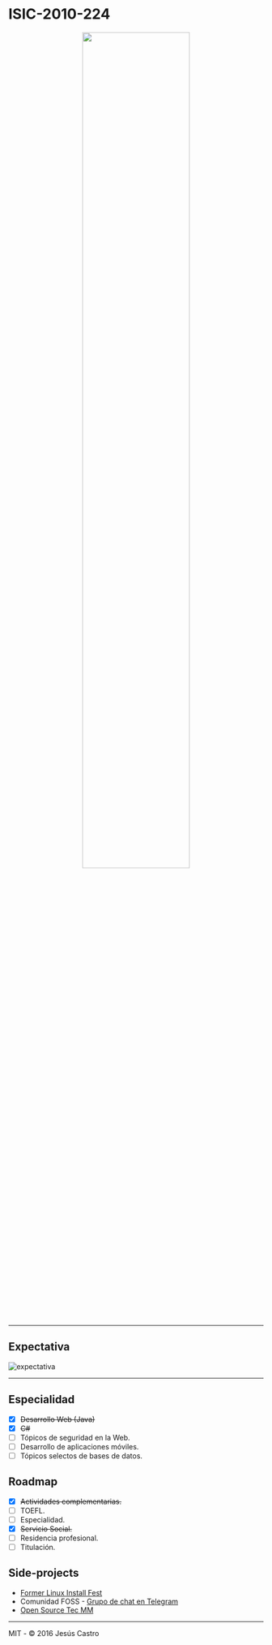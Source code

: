 # ISIC-2010-224

<p align="center">
  <img src="https://i.imgur.com/aA3kcoR.png" width="65%" height="65%">
</p>

---
## Expectativa

![expectativa](https://i.imgur.com/XRikNrt.png)

---

## Especialidad
- [x] ~~Desarrollo Web (Java)~~
- [x] ~~C#~~
- [ ] Tópicos de seguridad en la Web.
- [ ] Desarrollo de aplicaciones móviles.
- [ ] Tópicos selectos de bases de datos.

## Roadmap
- [x] ~~Actividades complementarias.~~
- [ ] TOEFL.
- [ ] Especialidad.
- [x] ~~Servicio Social.~~
- [ ] Residencia profesional.
- [ ] Titulación.

## Side-projects
- [Former Linux Install Fest](https://i.imgur.com/BuAJqxo.jpg)
- Comunidad FOSS - [Grupo de chat en Telegram](https://t.me/LinuxerosTecMM)
- [Open Source Tec MM](https://github.com/osstecmm)

---
MIT - © 2016 Jesús Castro

